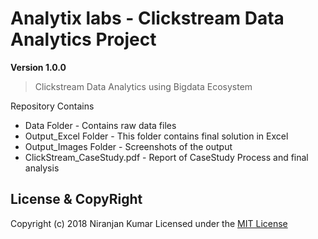 # Analytix labs - Clickstream Data Analytics Project
**Version 1.0.0**

>Clickstream Data Analytics using Bigdata Ecosystem

Repository Contains
  - Data Folder - Contains raw data files
  - Output_Excel Folder - This folder contains final solution in Excel
  - Output_Images Folder - Screenshots of the output
  - ClickStream_CaseStudy.pdf - Report of CaseStudy Process and final analysis
  
## License & CopyRight
Copyright (c) 2018 Niranjan Kumar Licensed under the [MIT License](LICENSE)
